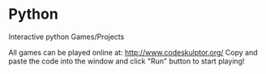 # Python
Interactive python Games/Projects

All games can be played online at: http://www.codeskulptor.org/
Copy and paste the code into the window and click "Run" button to start playing!
